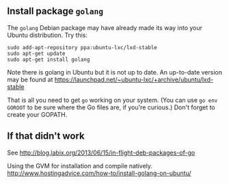 ## Install package `golang`

The `golang` Debian package may have already made its way into your Ubuntu distribution. Try this:

```
sudo add-apt-repository ppa:ubuntu-lxc/lxd-stable
sudo apt-get update
sudo apt-get install golang
```

Note there is golang in Ubuntu but it is not up to date. An up-to-date version may be found at 
https://launchpad.net/~ubuntu-lxc/+archive/ubuntu/lxd-stable

That is all you need to get `go` working on your system. (You can use `go env GOROOT` to be sure where the Go files are, if you're curious.) Don't forget to create your GOPATH.


## If that didn't work

See http://blog.labix.org/2013/06/15/in-flight-deb-packages-of-go

Using the GVM for installation and compile natively.
http://www.hostingadvice.com/how-to/install-golang-on-ubuntu/